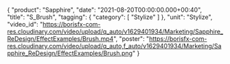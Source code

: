 {
   "product": "Sapphire",
   "date": "2021-08-20T00:00:00.000+00:40",  
   "title": "S_Brush",
   "tagging": {
   "category": [
      "Stylize"
    ]
   },
   "unit": "Stylize",
   "video_id": "https://borisfx-com-res.cloudinary.com/video/upload/q_auto/v1629401934/Marketing/Sapphire_ReDesign/EffectExamples/Brush.mp4",
   "poster": "https://borisfx-com-res.cloudinary.com/video/upload/q_auto,f_auto/v1629401934/Marketing/Sapphire_ReDesign/EffectExamples/Brush.png"
}
